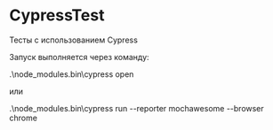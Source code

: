 # CypressTest
Тесты с использованием Cypress

Запуск выполняется через команду:

.\node_modules\.bin\cypress open

или

.\node_modules\.bin\cypress run --reporter mochawesome --browser chrome   